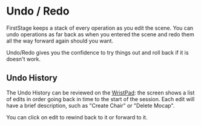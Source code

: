 # Undo / Redo

FirstStage keeps a stack of every operation as you edit the scene. You can undo operations as far back as when you entered the scene and redo them all the way forward again should you want.

Undo/Redo gives you the confidence to try things out and roll back if it is doesn't work.

## Undo History

The Undo History can be reviewed on the [WristPad](getting-started/wristpad.md): the screen shows a list of edits in order going back in time to the start of the session. Each edit will have a brief description, such as "Create Chair" or "Delete Mocap".

You can click on edit to rewind back to it or forward to it.



